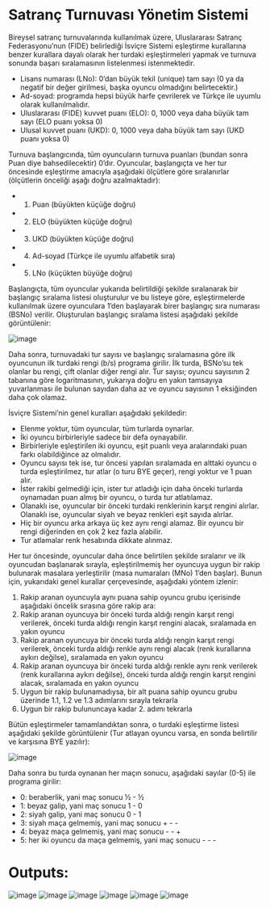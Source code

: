# Satranç Turnuvası Yönetim Sistemi

Bireysel satranç turnuvalarında kullanılmak üzere, Uluslararası Satranç Federasyonu’nun (FIDE)
belirlediği İsviçre Sistemi eşleştirme kurallarına benzer kurallara dayalı olarak her turdaki
eşleştirmeleri yapmak ve turnuva sonunda başarı sıralamasının listelenmesi istenmektedir.

- Lisans numarası (LNo): 0’dan büyük tekil (unique) tam sayı (0 ya da negatif bir değer girilmesi, başka oyuncu olmadığını belirtecektir.)
- Ad-soyad: programda hepsi büyük harfe çevrilerek ve Türkçe ile uyumlu olarak kullanılmalıdır.
- Uluslararası (FIDE) kuvvet puanı (ELO): 0, 1000 veya daha büyük tam sayı (ELO puanı yoksa 0)
- Ulusal kuvvet puanı (UKD): 0, 1000 veya daha büyük tam sayı (UKD puanı yoksa 0)

Turnuva başlangıcında, tüm oyuncuların turnuva puanları (bundan sonra Puan diye
bahsedilecektir) 0’dır. Oyuncular, başlangıçta ve her tur öncesinde eşleştirme amacıyla aşağıdaki
ölçütlere göre sıralanırlar (ölçütlerin önceliği aşağı doğru azalmaktadır):

- 1. Puan (büyükten küçüğe doğru)
- 2. ELO (büyükten küçüğe doğru)
- 3. UKD (büyükten küçüğe doğru)
- 4. Ad-soyad (Türkçe ile uyumlu alfabetik sıra)
- 5. LNo (küçükten büyüğe doğru)

Başlangıçta, tüm oyuncular yukarıda belirtildiği şekilde sıralanarak bir başlangıç sıralama listesi
oluşturulur ve bu listeye göre, eşleştirmelerde kullanılmak üzere oyunculara 1’den başlayarak
birer başlangıç sıra numarası (BSNo) verilir. Oluşturulan başlangıç sıralama listesi aşağıdaki
şekilde görüntülenir:

![image](https://user-images.githubusercontent.com/57726183/156373469-720c4af6-4fea-46f7-b1c1-2930c1708c9a.png)

Daha sonra, turnuvadaki tur sayısı ve başlangıç sıralamasına göre ilk oyuncunun ilk turdaki rengi
(b/s) programa girilir. İlk turda, BSNo’su tek olanlar bu rengi, çift olanlar diğer rengi alır. Tur
sayısı; oyuncu sayısının 2 tabanına göre logaritmasının, yukarıya doğru en yakın tamsayıya
yuvarlanması ile bulunan sayıdan daha az ve oyuncu sayısının 1 eksiğinden daha çok olamaz.

İsviçre Sistemi’nin genel kuralları aşağıdaki şekildedir:
- Elenme yoktur, tüm oyuncular, tüm turlarda oynarlar.
- İki oyuncu birbirleriyle sadece bir defa oynayabilir.
- Birbirleriyle eşleştirilen iki oyuncu, eşit puanlı veya aralarındaki puan farkı olabildiğince az olmalıdır.
- Oyuncu sayısı tek ise, tur öncesi yapılan sıralamada en alttaki oyuncu o turda eşleştirilmez, tur atlar (o turu BYE geçer), rengi yoktur ve 1 puan alır.
- İster rakibi gelmediği için, ister tur atladığı için daha önceki turlarda oynamadan puan almış bir oyuncu, o turda tur atlatılamaz.
- Olanaklı ise, oyuncular bir önceki turdaki renklerinin karşıt rengini alırlar. Olanaklı ise, oyuncular siyah ve beyaz renkleri eşit sayıda alırlar.
- Hiç bir oyuncu arka arkaya üç kez aynı rengi alamaz. Bir oyuncu bir rengi diğerinden en çok 2 kez fazla alabilir.
- Tur atlamalar renk hesabında dikkate alınmaz.

Her tur öncesinde, oyuncular daha önce belirtilen şekilde sıralanır ve ilk oyuncudan başlanarak sırayla, eşleştirilmemiş her oyuncuya uygun bir rakip bulunarak masalara yerleştirilir (masa numaraları (MNo) 1’den başlar). Bunun için, yukarıdaki genel kurallar çerçevesinde, aşağıdaki yöntem izlenir:
1. Rakip aranan oyuncuyla aynı puana sahip oyuncu grubu içerisinde aşağıdaki öncelik sırasına göre rakip ara:
2. Rakip aranan oyuncuya bir önceki turda aldığı rengin karşıt rengi verilerek, önceki turda aldığı rengin karşıt rengini alacak, sıralamada en yakın oyuncu
3. Rakip aranan oyuncuya bir önceki turda aldığı rengin karşıt rengi verilerek, önceki turda aldığı renkle aynı rengi alacak (renk kurallarına aykırı değilse), sıralamada en yakın oyuncu
4. Rakip aranan oyuncuya bir önceki turda aldığı renkle aynı renk verilerek (renk kurallarına aykırı değilse), önceki turda aldığı rengin karşıt rengini alacak, sıralamada en yakın oyuncu
5. Uygun bir rakip bulunamadıysa, bir alt puana sahip oyuncu grubu üzerinde 1.1, 1.2 ve 1.3 adımlarını sırayla tekrarla
6. Uygun bir rakip bulununcaya kadar 2. adımı tekrarla

Bütün eşleştirmeler tamamlandıktan sonra, o turdaki eşleştirme listesi aşağıdaki şekilde
görüntülenir (Tur atlayan oyuncu varsa, en sonda belirtilir ve karşısına BYE yazılır):

![image](https://user-images.githubusercontent.com/57726183/156373692-2672f95b-5328-419a-90ab-21e40f8bfe74.png)

Daha sonra bu turda oynanan her maçın sonucu, aşağıdaki sayılar (0-5) ile programa girilir:
- 0: beraberlik, yani maç sonucu ½ - ½
- 1: beyaz galip, yani maç sonucu 1 - 0
- 2: siyah galip, yani maç sonucu 0 - 1
- 3: siyah maça gelmemiş, yani maç sonucu + - -
- 4: beyaz maça gelmemiş, yani maç sonucu - - +
- 5: her iki oyuncu da maça gelmemiş, yani maç sonucu - - -


# Outputs:

![image](https://user-images.githubusercontent.com/57726183/156457255-cd11c748-6a20-489a-adfa-2d15e7ad5cce.png)
![image](https://user-images.githubusercontent.com/57726183/156457304-c0921f3a-1f1e-46f1-a57f-c2941f00978d.png)
![image](https://user-images.githubusercontent.com/57726183/156457348-76829264-0682-4290-834d-698724f13d14.png)
![image](https://user-images.githubusercontent.com/57726183/156457379-4bea9cea-9b4d-4815-a186-1328aff00e1a.png)
![image](https://user-images.githubusercontent.com/57726183/156457405-c429a04f-c4d0-4523-b7d5-df278e6e2327.png)
![image](https://user-images.githubusercontent.com/57726183/156457423-761ab9b8-ac76-49c5-b51b-39cb09ec1afc.png)



